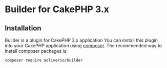 # Builder for CakePHP 3.x

## Installation
Builder is a plugin for CakePHP 3.x application
You can install this plugin into your CakePHP application using [composer](http://getcomposer.org).
The recommended way to install composer packages is:

```
composer require aoliverio/builder
```
